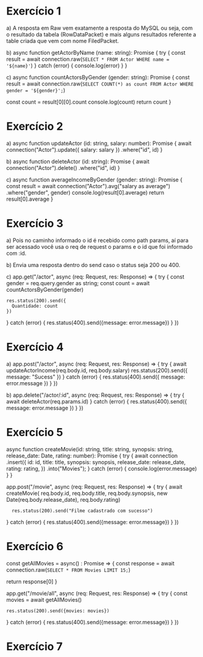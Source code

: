 # Exercício 1 

a) A resposta em Raw vem exatamente a resposta do MySQL ou seja, com o resultado da tabela (RowDataPacket) e mais alguns resultados referente a table criada que vem com nome FiledPacket.

b) 
async function getActorByName (name: string): Promise<any> {
  try {
    const result = await connection.raw(`
      SELECT * FROM Actor WHERE name = '${name}'
    `)
  } catch (error) {
    console.log(error)
  }
}

c)
async function countActorsByGender (gender: string): Promise<any> {
  const result = await connection.raw(`
  SELECT COUNT(*) as count
  FROM Actor
  WHERE gender = '${gender}';
  `)

  const count = result[0][0].count
  console.log(count)
  return count
}

# Exercício 2

a) 
async function updateActor (id: string, salary: number): Promise<any> {
  await connection("Actor").update({
    salary: salary
  })
  .where("id", id)
}

b)
async function deleteActor (id: string): Promise<void> {
  await connection("Actor").delete()
  .where("id", id)
}

c)
async function averageIncomeByGender (gender: string): Promise<any> {
  const result = await connection("Actor").avg("salary as average")
  .where("gender", gender)
  console.log(result[0].average)
  return result[0].average
}

# Exercício 3

a) Pois no caminho informado o id é recebido como path params, aí para ser acessado você usa o req de request o params e o id que foi informado com :id.

b) Envia uma resposta dentro do send caso o status seja 200 ou 400.

c)
app.get("/actor", async (req: Request, res: Response) => {
  try {
    const gender = req.query.gender as string;
    const count = await countActorsByGender(gender)

    res.status(200).send({
      Quantidade: count
    })
  } catch (error) {
    res.status(400).send({message: error.message})
  }
})

# Exercício 4

a)
app.post("/actor", async (req: Request, res: Response) => {
  try {
    await updateActorIncome(req.body.id, req.body.salary)
    res.status(200).send({
      message: "Sucess"
    })
  } catch (error) {
    res.status(400).send({
      message: error.message
    })
  }
})

b)
app.delete("/actor/:id", async (req: Request, res: Response) => {
  try {
    await deleteActor(req.params.id)
  } catch (error) {
    res.status(400).send({
      message: error.message
    })
  }
})

# Exercício 5

async function createMovie(id: string, title: string, synopsis: string, release_date: Date, rating: number): Promise<void> {
  try {
    await connection
    .insert({
      id: id,
      title: title,
      synopsis: synopsis,
      release_date: release_date,
      rating: rating,
    })
    .into("Movies");
  } catch (error) {
    console.log(error.message)
  }
}

app.post("/movie", async (req: Request, res: Response) => {
  try {
    await createMovie(
      req.body.id,
      req.body.title,
      req.body.synopsis,
      new Date(req.body.release_date),
      req.body.rating)

      res.status(200).send("Filme cadastrado com sucesso")
  } catch (error) {
    res.status(400).send({message: error.message})
  }
})

# Exercício 6

const getAllMovies = async() : Promise<any> => {
  const response = await connection.raw(`
    SELECT * FROM Movies LIMIT 15;
  `)

  return response[0]
}

app.get("/movie/all", async (req: Request, res: Response) => {
  try {
    const movies = await getAllMovies()

    res.status(200).send({movies: movies})
  } catch (error) {
    res.status(400).send({message: error.message})
  }
})

# Exercício 7




